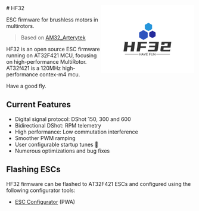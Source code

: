 <img align="right" src="logo.svg" alt="Bluejay" width="250">
# HF32

ESC firmware for brushless motors in multirotors.

> Based on [AM32_Arterytek](https://github.com/AlkaMotors/AM32_Arterytek)

HF32 is an open source ESC firmware running on AT32F421 MCU, focusing on high-performance MultiRotor. 
AT32f421 is a 120MHz high-performance contex-m4 mcu.

Have a good fly.

## Current Features

- Digital signal protocol: DShot 150, 300 and 600
- Bidirectional DShot: RPM telemetry
- High performance: Low commutation interference
- Smoother PWM ramping
- User configurable startup tunes :musical_note:
- Numerous optimizations and bug fixes



## Flashing ESCs
HF32 firmware can be flashed to AT32F421 ESCs and configured using the following configurator tools:

- [ESC Configurator](https://develop.esc-configurator.com/) (PWA)
